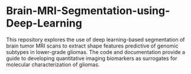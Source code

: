 # Brain-MRI-Segmentation-using-Deep-Learning
This repository explores the use of deep learning-based segmentation of brain tumor MRI scans to extract shape features predictive of genomic subtypes in lower-grade gliomas. The code and documentation provide a guide to developing quantitative imaging biomarkers as surrogates for molecular characterization of gliomas.
